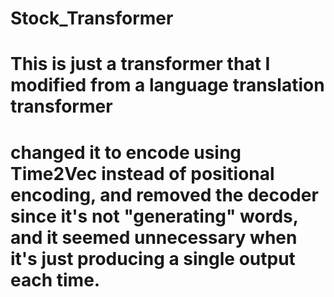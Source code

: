 # Stock_Transformer
# This is just a transformer that I modified from a language translation transformer
# changed it to encode using Time2Vec instead of positional encoding, and removed the decoder since it's not "generating" words, and it seemed unnecessary when it's just producing a single output each time. 
